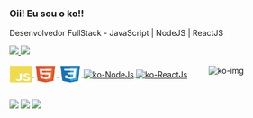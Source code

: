 ### Oii! Eu sou o ko!!

<p>Desenvolvedor FullStack - JavaScript | NodeJS | ReactJS</p>
<div>
  <a href="https://github.com/koohzin">
  <img height="130em" src="https://github-readme-stats.vercel.app/api?username=koohzin&show_icons=true&theme=onedark&include_all_commits=true&count_private=true"/>
  <img height="130em" src="https://github-readme-stats.vercel.app/api/top-langs/?username=koohzin&layout=compact&langs_count=7&theme=onedark"/>
</div>
<div style="display: inline_block"><br>
  <img align="center" alt="ko-Js" height="30" width="40" src="https://raw.githubusercontent.com/devicons/devicon/master/icons/javascript/javascript-plain.svg">
  <img align="center" alt="ko-HTML" height="30" width="40" src="https://raw.githubusercontent.com/devicons/devicon/master/icons/html5/html5-original.svg">
  <img align="center" alt="ko-CSS" height="30" width="40" src="https://raw.githubusercontent.com/devicons/devicon/master/icons/css3/css3-original.svg">
  <img align="center" alt="ko-NodeJs" height="40" width="40" src="https://img.icons8.com/fluency/48/000000/node-js.png">
  <img align="center" alt="ko-ReactJs" height="40" width="40" src="https://img.icons8.com/color/48/000000/react-native.png">
  <img align="right" alt="ko-img" height="150" width="150" src="https://cdn.discordapp.com/attachments/783369920791838721/877636226134466621/ezgif.com-gif-maker.gif">
  
  
</div>
  
   ##
  
  <div> 
  <a href="https://www.instagram.com/koohkkj" target="_blank"><img src="https://img.shields.io/badge/-Instagram-%23E4405F?style=for-the-badge&logo=instagram&logoColor=white" target="_blank"></a>
  <a href = "mailto:joao.koguishi@gmail.com"><img src="https://img.shields.io/badge/-Gmail-%23333?style=for-the-badge&logo=gmail&logoColor=white" target="_blank"></a>
  <a href="https://www.linkedin.com/in/joão-pedro-koguishi-958423221/" target="_blank"><img src="https://img.shields.io/badge/-LinkedIn-%230077B5?style=for-the-badge&logo=linkedin&logoColor=white" target="_blank"></a> 

  
  </div>
 
